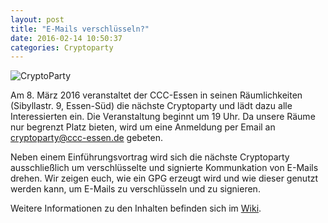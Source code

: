 ```yaml
---
layout: post
title: "E-Mails verschlüsseln?"
date: 2016-02-14 10:50:37
categories: Cryptoparty
---
```

![CryptoParty](/media/2014-07-04/web_800px.png)

Am 8. März 2016 veranstaltet der CCC-Essen in seinen Räumlichkeiten (Sibyllastr. 9, Essen-Süd) die nächste Cryptoparty und lädt dazu alle Interessierten ein. Die Veranstaltung beginnt um 19 Uhr. Da unsere Räume nur begrenzt Platz bieten, wird um eine Anmeldung per Email an cryptoparty@ccc-essen.de gebeten.

Neben einem Einführungsvortrag wird sich die nächste Cryptoparty ausschließlich um verschlüsselte und signierte Kommunkation von E-Mails drehen. Wir zeigen euch, wie ein GPG erzeugt wird und wie dieser genutzt werden kann, um E-Mails zu verschlüsseln und zu signieren.

Weitere Informationen zu den Inhalten befinden sich im [Wiki](https://dokuwiki.chaospott.de/events:crypto_party:crypto_party).
